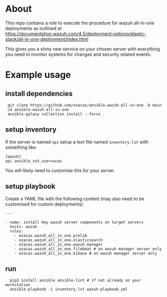
# About

This repo contains a role to execute the procedure for wazuh all-in-one deployments as
outlined at https://documentation.wazuh.com/4.5/deployment-options/elastic-stack/all-in-one-deployment/index.html

This gives you a shiny new service on your chosen server with everything you need to monitor
systems for changes and security related events.

# Example usage

## install dependencies

~~~~
 git clone https://github.com/ozacas/ansible-wazuh-all-in-one -b main
 cd ansible-wazuh-all-in-one
 ansible-galaxy collection install --force .
~~~~

## setup inventory

If the server is named `opi` setup a text file named `inventory.lst` with something like:

~~~~
[wazuh]
opi ansible_ssh_user=acas 
~~~~
You will likely need to customise this for your server.

## setup playbook

Create a YAML file with the following content (may also need to be customised for custom deployments)

~~~~
---

- name: install key wazuh server components on target servers
  hosts: wazuh
  roles:
    - ozacas.wazuh_all_in_one.prelim
    - ozacas.wazuh_all_in_one.elasticsearch
    - ozacas.wazuh_all_in_one.wazuh_manager
    - ozacas.wazuh_all_in_one.filebeat # on wazuh manager server only
    - ozacas.wazuh_all_in_one.kibana # on wazuh manager server only

~~~~

## run

~~~~
  pip3 install ansible ansible-lint # if not already on your workstation
  ansible-playbook -i inventory.lst wazuh-playbook.yml
~~~~

 

